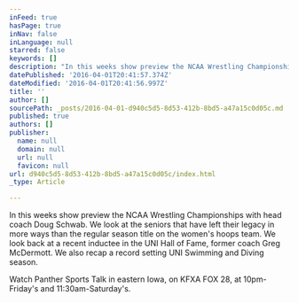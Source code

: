 ```yaml
---
inFeed: true
hasPage: true
inNav: false
inLanguage: null
starred: false
keywords: []
description: "In this weeks show preview the NCAA Wrestling Championships with head coach Doug Schwab. We look at the seniors that have left their legacy in more ways than the regular season title on the women's hoops team. We look back at a recent inductee in the UNI Hall of Fame, former coach Greg McDermott. We also recap a record setting UNI Swimming and Diving season."
datePublished: '2016-04-01T20:41:57.374Z'
dateModified: '2016-04-01T20:41:56.997Z'
title: ''
author: []
sourcePath: _posts/2016-04-01-d940c5d5-8d53-412b-8bd5-a47a15c0d05c.md
published: true
authors: []
publisher:
  name: null
  domain: null
  url: null
  favicon: null
url: d940c5d5-8d53-412b-8bd5-a47a15c0d05c/index.html
_type: Article

---
```

In this weeks show preview the NCAA Wrestling Championships with head coach Doug Schwab. We look at the seniors that have left their legacy in more ways than the regular season title on the women's hoops team. We look back at a recent inductee in the UNI Hall of Fame, former coach Greg McDermott. We also recap a record setting UNI Swimming and Diving season.

Watch Panther Sports Talk in eastern Iowa, on KFXA FOX 28, at 10pm-Friday's and 11:30am-Saturday's.